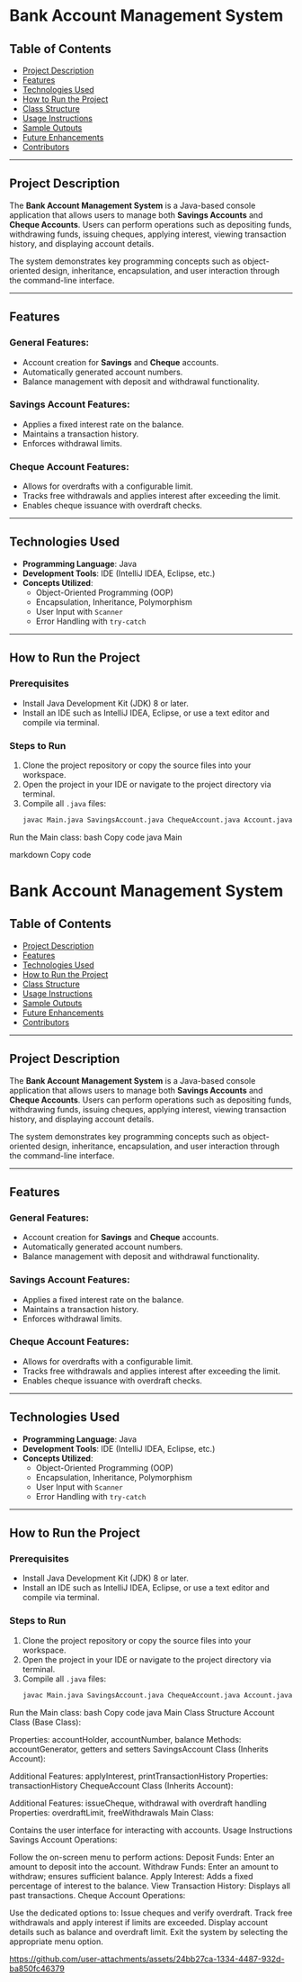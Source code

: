 # Bank Account Management System

## Table of Contents
- [Project Description](#project-description)
- [Features](#features)
- [Technologies Used](#technologies-used)
- [How to Run the Project](#how-to-run-the-project)
- [Class Structure](#class-structure)
- [Usage Instructions](#usage-instructions)
- [Sample Outputs](#sample-outputs)
- [Future Enhancements](#future-enhancements)
- [Contributors](#contributors)

---

## Project Description
The **Bank Account Management System** is a Java-based console application that allows users to manage both **Savings Accounts** and **Cheque Accounts**. Users can perform operations such as depositing funds, withdrawing funds, issuing cheques, applying interest, viewing transaction history, and displaying account details.

The system demonstrates key programming concepts such as object-oriented design, inheritance, encapsulation, and user interaction through the command-line interface.

---

## Features
### General Features:
- Account creation for **Savings** and **Cheque** accounts.
- Automatically generated account numbers.
- Balance management with deposit and withdrawal functionality.

### **Savings Account Features**:
- Applies a fixed interest rate on the balance.
- Maintains a transaction history.
- Enforces withdrawal limits.

### **Cheque Account Features**:
- Allows for overdrafts with a configurable limit.
- Tracks free withdrawals and applies interest after exceeding the limit.
- Enables cheque issuance with overdraft checks.

---

## Technologies Used
- **Programming Language**: Java
- **Development Tools**: IDE (IntelliJ IDEA, Eclipse, etc.)
- **Concepts Utilized**:
  - Object-Oriented Programming (OOP)
  - Encapsulation, Inheritance, Polymorphism
  - User Input with `Scanner`
  - Error Handling with `try-catch`

---

## How to Run the Project
### Prerequisites
- Install Java Development Kit (JDK) 8 or later.
- Install an IDE such as IntelliJ IDEA, Eclipse, or use a text editor and compile via terminal.

### Steps to Run
1. Clone the project repository or copy the source files into your workspace.
2. Open the project in your IDE or navigate to the project directory via terminal.
3. Compile all `.java` files:
   ```bash
   javac Main.java SavingsAccount.java ChequeAccount.java Account.java

Run the Main class:
bash
Copy code
java Main


markdown
Copy code
# Bank Account Management System

## Table of Contents
- [Project Description](#project-description)
- [Features](#features)
- [Technologies Used](#technologies-used)
- [How to Run the Project](#how-to-run-the-project)
- [Class Structure](#class-structure)
- [Usage Instructions](#usage-instructions)
- [Sample Outputs](#sample-outputs)
- [Future Enhancements](#future-enhancements)
- [Contributors](#contributors)

---

## Project Description
The **Bank Account Management System** is a Java-based console application that allows users to manage both **Savings Accounts** and **Cheque Accounts**. Users can perform operations such as depositing funds, withdrawing funds, issuing cheques, applying interest, viewing transaction history, and displaying account details.

The system demonstrates key programming concepts such as object-oriented design, inheritance, encapsulation, and user interaction through the command-line interface.

---

## Features
### General Features:
- Account creation for **Savings** and **Cheque** accounts.
- Automatically generated account numbers.
- Balance management with deposit and withdrawal functionality.

### **Savings Account Features**:
- Applies a fixed interest rate on the balance.
- Maintains a transaction history.
- Enforces withdrawal limits.

### **Cheque Account Features**:
- Allows for overdrafts with a configurable limit.
- Tracks free withdrawals and applies interest after exceeding the limit.
- Enables cheque issuance with overdraft checks.

---

## Technologies Used
- **Programming Language**: Java
- **Development Tools**: IDE (IntelliJ IDEA, Eclipse, etc.)
- **Concepts Utilized**:
  - Object-Oriented Programming (OOP)
  - Encapsulation, Inheritance, Polymorphism
  - User Input with `Scanner`
  - Error Handling with `try-catch`

---

## How to Run the Project
### Prerequisites
- Install Java Development Kit (JDK) 8 or later.
- Install an IDE such as IntelliJ IDEA, Eclipse, or use a text editor and compile via terminal.

### Steps to Run
1. Clone the project repository or copy the source files into your workspace.
2. Open the project in your IDE or navigate to the project directory via terminal.
3. Compile all `.java` files:
   ```bash
   javac Main.java SavingsAccount.java ChequeAccount.java Account.java
Run the Main class:
bash
Copy code
java Main
Class Structure
Account Class (Base Class):

Properties: accountHolder, accountNumber, balance
Methods: accountGenerator, getters and setters
SavingsAccount Class (Inherits Account):

Additional Features: applyInterest, printTransactionHistory
Properties: transactionHistory
ChequeAccount Class (Inherits Account):

Additional Features: issueCheque, withdrawal with overdraft handling
Properties: overdraftLimit, freeWithdrawals
Main Class:

Contains the user interface for interacting with accounts.
Usage Instructions
Savings Account Operations:

Follow the on-screen menu to perform actions:
Deposit Funds: Enter an amount to deposit into the account.
Withdraw Funds: Enter an amount to withdraw; ensures sufficient balance.
Apply Interest: Adds a fixed percentage of interest to the balance.
View Transaction History: Displays all past transactions.
Cheque Account Operations:

Use the dedicated options to:
Issue cheques and verify overdraft.
Track free withdrawals and apply interest if limits are exceeded.
Display account details such as balance and overdraft limit.
Exit the system by selecting the appropriate menu option.


https://github.com/user-attachments/assets/24bb27ca-1334-4487-932d-ba850fc46379


